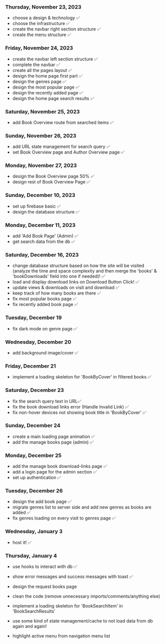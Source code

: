 ### Thursday, November 23, 2023

- choose a design & technology ✅
- choose the infrastructure ✅
- create the navbar right section structure ✅
- create the menu structure ✅

### Friday, November 24, 2023

- create the navbar left section structure ✅
- complete the navbar ✅
- create all the pages layout ✅
- design the home page first part ✅
- design the genres page ✅
- design the most popular page ✅
- design the recently added page ✅
- design the home page search results ✅

### Saturday, November 25, 2023

- add Book Overview route from searched items ✅

### Sunday, November 26, 2023

- add URL state management for search query ✅
- set Book Overview page and Author Overview page ✅

### Monday, November 27, 2023

- design the Book Overview page 50% ✅
- design rest of Book Overview Page ✅

### Sunday, December 10, 2023

- set up firebase basic ✅
- design the database structure ✅

### Monday, December 11, 2023

- add 'Add Book Page' (Admin) ✅
- get search data from the db ✅

### Saturday, December 16, 2023

- change database structure based on how the site will be visited (analyze the time and space complexity and then merge the 'books' & 'bookDownloads' field into one if needed)! ✅
- load and display download links on Download Button Click! ✅
- update views & downloads on visit and download ✅
- keep track of how many books are there ✅
- fix most popular books page ✅
- fix recently added book page ✅

### Tuesday, December 19

- fix dark mode on genre page ✅

### Wednesday, December 20

- add background image/cover ✅

### Friday, December 21

- implement a loading skeleton for 'BookByCover' in filtered books ✅

### Saturday, December 23

- fix the search query text in URL✅
- fix the book download links error (Handle Invalid Link) ✅
- fix non-hover devices not showing book title in 'BookByCover' ✅

### Sunday, December 24

- create a main loading page animation ✅
- add the manage books page (admin) ✅

### Monday, December 25

- add the manage book download-links page ✅
- add a login page for the admin section ✅
- set up authentication ✅

### Tuesday, December 26

- design the add book page ✅
- migrate genres list to server side and add new genres as books are added ✅
- fix genres loading on every visit to genres page ✅

### Wednesday, January 3

- host it! ✅

### Thursday, January 4

- use hooks to interact with db ✅
- show error messages and success messages with toast ✅

- design the request books page
- clean the code (remove unnecessary imports/comments/anything else)
- implement a loading skeleton for 'BookSearchItem' in 'BookSearchResults'
- use some kind of state management/cache to not load data from db again and again!
- highlight active menu from navigation menu list
